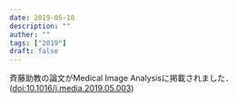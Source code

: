 ```yaml
---
date: 2019-05-10
description: ""
auther: ""
tags: ["2019"]
draft: false
---
```

斉藤助教の論文がMedical Image Analysisに掲載されました．([doi:10.1016/j.media.2019.05.003](https://www.sciencedirect.com/science/article/pii/S1361841519300398?via%3Dihub))
<!--more-->
